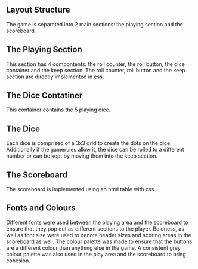 ## Layout Structure

The game is separated into 2 main sections: the playing section and the scoreboard.

 ## The Playing Section

This section has 4 compontents: the roll counter, the roll button, the dice container and the keep section. The roll counter, roll button and the keep section are directly implemented in css.

 ## The Dice Contatiner

This container contains the 5 playing dice.

 ## The Dice

Each dice is comprised of a 3x3 grid to create the dots on the dice. Additionally if the gamerules allow it, the dice can be rolled to a different number or can be kept by moving them into the keep section.

 ## The Scoreboard

The scoreboard is implemented using an html table with css.

 ## Fonts and Colours

Different fonts were used between the playing area and the scoreboard to ensure that they pop out as different sections to the player. Boldness, as well as font size were used to denote header sizes and scoring areas in the scoreboard as well. The colour palette was made to ensure that the buttons are a different colour than anything else in the game. A consistent grey colour palette was also used in the play area and the scoreboard to bring cohesion.